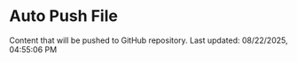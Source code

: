 # Auto Push File

Content that will be pushed to GitHub repository.
Last updated: 08/22/2025, 04:55:06 PM